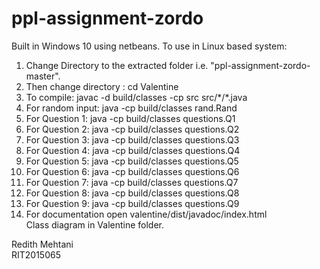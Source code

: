 # ppl-assignment-zordo
Built in Windows 10 using netbeans. 
To use in Linux based system:  
1. Change Directory to the extracted folder i.e. "ppl-assignment-zordo-master".  
2. Then change directory : cd Valentine  
3. To compile: javac -d build/classes -cp src src/\*/\*.java    
4. For random input: java -cp build/classes rand.Rand    
5. For Question 1: java -cp build/classes questions.Q1   
6. For Question 2: java -cp build/classes questions.Q2     
7. For Question 3: java -cp build/classes questions.Q3  
8. For Question 4: java -cp build/classes questions.Q4  
9. For Question 5: java -cp build/classes questions.Q5  
10. For Question 6: java -cp build/classes questions.Q6  
11. For Question 7: java -cp build/classes questions.Q7  
12. For Question 8: java -cp build/classes questions.Q8  
13. For Question 9: java -cp build/classes questions.Q9  
14. For documentation open valentine/dist/javadoc/index.html     
Class diagram in Valentine folder.
    
Redith Mehtani   
RIT2015065  
